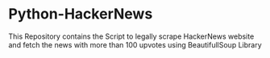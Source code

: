 # Python-HackerNews
This Repository contains the Script to legally scrape HackerNews website and fetch the news with more than 100 upvotes using BeautifullSoup Library
